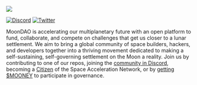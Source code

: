 [![](https://gray-main-toad-36.mypinata.cloud/ipfs/bafkreifucveibyrj3px25qg7rajl77gkgkrzvtrsno57zo4pbmq3ntazkq)](https://moondao.com)

[![Discord](https://img.shields.io/badge/Discord-%237289DA.svg?style=for-the-badge&logo=discord&logoColor=white)](https://discord.gg/moondao)
[![Twitter](https://img.shields.io/badge/Twitter-%231DA1F2.svg?style=for-the-badge&logo=Twitter&logoColor=white)](https://x.com/OfficialMoonDAO)

MoonDAO is accelerating our multiplanetary future with an open platform to fund, collaborate, and compete on challenges that get us closer to a lunar settlement. We aim to bring a global community of space builders, hackers, and developers together into a thriving movement dedicated to making a self-sustaining, self-governing settlement on the Moon a reality. Join us by contributing to one of our repos, joining the [community in Discord](https://discord.gg/moondao), becoming a [Citizen](https://moondao.com/join) of the Space Acceleration Network, or by [getting $MOONEY](https://moondao.com/get-mooney) to participate in governance.
